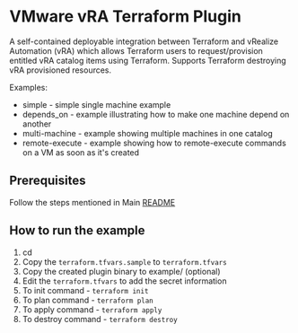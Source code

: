 # VMware vRA Terraform Plugin

A self-contained deployable integration between Terraform and vRealize Automation (vRA) which allows Terraform users to request/provision entitled vRA catalog items using Terraform. Supports Terraform destroying vRA provisioned resources.

Examples:
- simple - simple single machine example
- depends_on - example illustrating how to make one machine depend on another
- multi-machine - example showing multiple machines in one catalog
- remote-execute - example showing how to remote-execute commands on a VM as soon as it's created


## Prerequisites

Follow the steps mentioned in Main [README](../README.md)

## How to run the example
1. cd <example directory>
2. Copy the `terraform.tfvars.sample` to `terraform.tfvars`
3. Copy the created plugin binary to example/ (optional)
4. Edit the `terraform.tfvars` to add the secret information
5. To init command -  `terraform init`
6. To plan command - `terraform plan`
7. To apply command - `terraform apply`
8. To destroy command - `terraform destroy`
